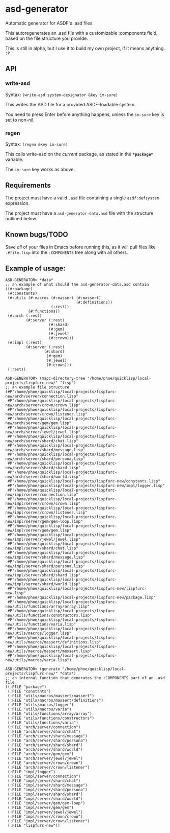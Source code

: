# asd-generator
Automatic generator for ASDF's .asd files

This autoregenerates an .asd file with a customizable :components field, based on the file structure you provide.

This is still in alpha, but I use it to build my own project, if it means anything. `:P`

## API
### write-asd
Syntax: `(write-asd system-designator &key im-sure)`

This writes the ASD file for a provided ASDF-loadable system.

You need to press Enter before anything happens, unless the `im-sure` key is set to non-nil.

### regen
Syntax: `(regen &key im-sure)`

This calls write-asd on the *current* package, as stated in the **`*package*`** variable.

The `im-sure` key works as above.

## Requirements
The project must have a valid `.asd` file containing a single `asdf:defsystem` expression.

The project must have a `asd-generator-data.asd` file with the structure outlined below.

## Known bugs/TODO
Save *all* of your files in Emacs before running this, as it will pull files like `.#file.lisp` into the `:COMPONENTS` tree along with all others.

## Example of usage:

```common-lisp
ASD-GENERATOR> *data* 
;; an example of what should the asd-generator-data.asd contain
((#:package)
 (#:constants)
 (#:utils (#:macros (#:massert (#:massert)
                               (#:definitions))
                    (:rest))
          (#:functions))
 (#:arch (:rest)
         (#:server (:rest)
                   (#:shard)
                   (#:gem)
                   (#:jewel)
                   (#:crown)))
 (#:impl (:rest)
         (#:server (:rest)
                 (#:shard)
                  (#:gem)
                  (#:jewel)
                  (#:crown)))
 (:rest))

ASD-GENERATOR> (mapc-directory-tree "/home/phoe/quicklisp/local-projects/lispfurc-new/" "lisp")
;; an example file structure
(#P"/home/phoe/quicklisp/local-projects/lispfurc-new/arch/server/connection.lisp"
 #P"/home/phoe/quicklisp/local-projects/lispfurc-new/arch/server/crown/crown.lisp"
 #P"/home/phoe/quicklisp/local-projects/lispfurc-new/arch/server/crown/listener.lisp"
 #P"/home/phoe/quicklisp/local-projects/lispfurc-new/arch/server/gem/gem.lisp"
 #P"/home/phoe/quicklisp/local-projects/lispfurc-new/arch/server/jewel/jewel.lisp"
 #P"/home/phoe/quicklisp/local-projects/lispfurc-new/arch/server/shard/chat.lisp"
 #P"/home/phoe/quicklisp/local-projects/lispfurc-new/arch/server/shard/message.lisp"
 #P"/home/phoe/quicklisp/local-projects/lispfurc-new/arch/server/shard/persona.lisp"
 #P"/home/phoe/quicklisp/local-projects/lispfurc-new/arch/server/shard/shard.lisp"
 #P"/home/phoe/quicklisp/local-projects/lispfurc-new/arch/server/shard/world.lisp"
 #P"/home/phoe/quicklisp/local-projects/lispfurc-new/constants.lisp"
 #P"/home/phoe/quicklisp/local-projects/lispfurc-new/impl/logger.lisp"
 #P"/home/phoe/quicklisp/local-projects/lispfurc-new/impl/server/connection.lisp"
 #P"/home/phoe/quicklisp/local-projects/lispfurc-new/impl/server/crown/crown.lisp"
 #P"/home/phoe/quicklisp/local-projects/lispfurc-new/impl/server/crown/listener.lisp"
 #P"/home/phoe/quicklisp/local-projects/lispfurc-new/impl/server/gem/gem-loop.lisp"
 #P"/home/phoe/quicklisp/local-projects/lispfurc-new/impl/server/gem/gem.lisp"
 #P"/home/phoe/quicklisp/local-projects/lispfurc-new/impl/server/jewel/jewel.lisp"
 #P"/home/phoe/quicklisp/local-projects/lispfurc-new/impl/server/shard/chat.lisp"
 #P"/home/phoe/quicklisp/local-projects/lispfurc-new/impl/server/shard/message.lisp"
 #P"/home/phoe/quicklisp/local-projects/lispfurc-new/impl/server/shard/persona.lisp"
 #P"/home/phoe/quicklisp/local-projects/lispfurc-new/impl/server/shard/shard.lisp"
 #P"/home/phoe/quicklisp/local-projects/lispfurc-new/impl/server/shard/world.lisp"
 #P"/home/phoe/quicklisp/local-projects/lispfurc-new/lispfurc-new.lisp"
 #P"/home/phoe/quicklisp/local-projects/lispfurc-new/package.lisp"
 #P"/home/phoe/quicklisp/local-projects/lispfurc-new/utils/functions/array/array.lisp"
 #P"/home/phoe/quicklisp/local-projects/lispfurc-new/utils/functions/constructors.lisp"
 #P"/home/phoe/quicklisp/local-projects/lispfurc-new/utils/functions/varia.lisp"
 #P"/home/phoe/quicklisp/local-projects/lispfurc-new/utils/macros/logger.lisp"
 #P"/home/phoe/quicklisp/local-projects/lispfurc-new/utils/macros/massert/definitions.lisp"
 #P"/home/phoe/quicklisp/local-projects/lispfurc-new/utils/macros/massert/massert.lisp"
 #P"/home/phoe/quicklisp/local-projects/lispfurc-new/utils/macros/varia.lisp")

ASD-GENERATOR> (generate "/home/phoe/quicklisp/local-projects/lispfurc-new/" *data*)
;; an internal function that generates the :COMPONENTS part of an .asd file
((:FILE "package")
 (:FILE "constants")
 (:FILE "utils/macros/massert/massert")
 (:FILE "utils/macros/massert/definitions")
 (:FILE "utils/macros/logger")
 (:FILE "utils/macros/varia")
 (:FILE "utils/functions/array/array")
 (:FILE "utils/functions/constructors")
 (:FILE "utils/functions/varia")
 (:FILE "arch/server/connection")
 (:FILE "arch/server/shard/chat")
 (:FILE "arch/server/shard/message")
 (:FILE "arch/server/shard/persona")
 (:FILE "arch/server/shard/shard")
 (:FILE "arch/server/shard/world")
 (:FILE "arch/server/gem/gem")
 (:FILE "arch/server/jewel/jewel")
 (:FILE "arch/server/crown/crown")
 (:FILE "arch/server/crown/listener")
 (:FILE "impl/logger")
 (:FILE "impl/server/connection")
 (:FILE "impl/server/shard/chat")
 (:FILE "impl/server/shard/message")
 (:FILE "impl/server/shard/persona")
 (:FILE "impl/server/shard/shard")
 (:FILE "impl/server/shard/world")
 (:FILE "impl/server/gem/gem-loop")
 (:FILE "impl/server/gem/gem")
 (:FILE "impl/server/jewel/jewel")
 (:FILE "impl/server/crown/crown")
 (:FILE "impl/server/crown/listener")
 (:FILE "lispfurc-new"))
```
